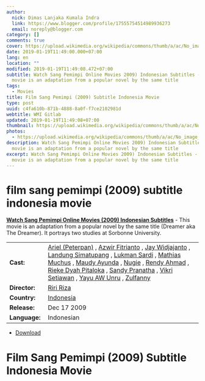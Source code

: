 ```yaml
---
author:
  nick: Dimas Lanjaka Kumala Indra
  link: https://www.blogger.com/profile/17555754514989936273
  email: noreply@blogger.com
category: []
comments: true
cover: https://upload.wikimedia.org/wikipedia/commons/thumb/a/ac/No_image_available.svg/2048px-No_image_available.svg.png
date: 2019-01-19T11:49:00.000+07:00
lang: en
location: ""
modified: 2019-01-19T11:49:08.472+07:00
subtitle: Watch Sang Pemimpi Online Movies 2009) Indonesian Subtitles - This
  movie is an adaptation from a popular novel by the same title
tags:
  - Movies
title: Film Sang Pemimpi (2009) Subtitle Indonesia Movie
type: post
uuid: c4fa610b-871b-4888-8a0f-f7ce2102981d
webtitle: WMI Gitlab
updated: 2019-01-19T11:49:08+07:00
thumbnail: https://upload.wikimedia.org/wikipedia/commons/thumb/a/ac/No_image_available.svg/2048px-No_image_available.svg.png
photos:
  - https://upload.wikimedia.org/wikipedia/commons/thumb/a/ac/No_image_available.svg/2048px-No_image_available.svg.png
description: Watch Sang Pemimpi Online Movies 2009) Indonesian Subtitles - This
  movie is an adaptation from a popular novel by the same title
excerpt: Watch Sang Pemimpi Online Movies 2009) Indonesian Subtitles - This
  movie is an adaptation from a popular novel by the same title
---
```


<h1 for="title" class="notranslate">film sang pemimpi (2009) subtitle indonesia  movie</h1>  <div>  <div class="entry-content entry-content-single" itemprop="description">  <p> <span class="notranslate"> <strong><a href="http://web-manajemen.blogspot.com/p/search.html?q=sang%20pemimpi%202009">Watch Sang Pemimpi Online Movies (2009) Indonesian Subtitles</a></strong> - This movie is an adaptation from a popular novel by the same title (Dreamer aka The Dreamer).</span> <span class="notranslate"> It portrays two studies at Sorbonne University.</span> </p>  <table>  <tbody><tr>  <td width="20%"> <span class="notranslate"> <strong>Cast:</strong></span> </td>  <td> <span class="notranslate"> <span><span><a href="http://web-manajemen.blogspot.com/p/search.html?q=cast%20ariel%20peterpan" rel="tag">Ariel (Peterpan)</a></span></span> , <span><span><a href="http://web-manajemen.blogspot.com/p/search.html?q=cast%20azwir%20fitrianto" rel="tag">Azwir Fitrianto</a></span></span> , <span><span><a href="http://web-manajemen.blogspot.com/p/search.html?q=cast%20jay%20widjajanto" rel="tag">Jay Widjajanto</a></span></span> , <span><span><a href="http://web-manajemen.blogspot.com/p/search.html?q=cast%20landung%20simatupang" rel="tag">Landung Simatupang</a></span></span> , <span><span><a href="http://web-manajemen.blogspot.com/p/search.html?q=cast%20lukman%20sardi" rel="tag">Lukman Sardi</a></span></span> , <span><span><a href="http://web-manajemen.blogspot.com/p/search.html?q=cast%20mathias%20muchus" rel="tag">Mathias Muchus</a></span></span> , <span><span><a href="http://web-manajemen.blogspot.com/p/search.html?q=cast%20maudy%20ayunda" rel="tag">Maudy Ayunda</a></span></span> , <span><span><a href="http://web-manajemen.blogspot.com/p/search.html?q=cast%20nugie" rel="tag">Nugie</a></span></span> , <span><span><a href="http://web-manajemen.blogspot.com/p/search.html?q=cast%20rendy%20ahmad" rel="tag">Rendy Ahmad</a></span></span> , <span><span><a href="http://web-manajemen.blogspot.com/p/search.html?q=cast%20rieke%20dyah%20pitaloka" rel="tag">Rieke Dyah Pitaloka</a></span></span> , <span><span><a href="http://web-manajemen.blogspot.com/p/search.html?q=cast%20sandy%20pranatha" rel="tag">Sandy Pranatha</a></span></span> , <span><span><a href="http://web-manajemen.blogspot.com/p/search.html?q=cast%20vikri%20setiawan" rel="tag">Vikri Setiawan</a></span></span> , <span><span><a href="http://web-manajemen.blogspot.com/p/search.html?q=cast%20yayu%20a%20w%20unru" rel="tag">Yayu AW Unru</a></span></span> , <span><span><a href="http://web-manajemen.blogspot.com/p/search.html?q=cast%20zulfanny" rel="tag">Zulfanny</a></span></span></span> </td>  </tr>  <tr>  <td width="20%"> <span class="notranslate"> <strong>Director:</strong></span> </td>  <td> <span class="notranslate"> <span><span><a href="http://web-manajemen.blogspot.com/p/search.html?q=director%20riri%20riza" rel="tag">Riri Riza</a></span></span></span> </td>  </tr>  <tr>  <td width="20%"> <span class="notranslate"> <strong>Country:</strong></span> </td>  <td> <span class="notranslate"> <span><a href="http://web-manajemen.blogspot.com/p/search.html?q=country%20indonesia" rel="tag">Indonesia</a></span></span> </td>  </tr>  <tr>  <td width="20%"> <span class="notranslate"> <strong>Release:</strong></span> </td>  <td><time itemprop="dateCreated" datetime="2009-12-17T00:00:00+00:00"><span class="notranslate"> <span>Dec 17 2009</span></span> </time></td>  </tr>  <tr>  <td width="20%"> <span class="notranslate"> <strong>Language:</strong></span> </td>  <td> <span class="notranslate"> <span property="inLanguage">Indonesian</span></span> </td>  </tr>  </tbody></table>  <p></p>  <div id="download" class="gmr-download-wrap clearfix"><ul class="list-inline gmr-download-list clearfix"><li> <a href="https://dimaslanjaka.github.io/page/safelink.html?url=aHR0cDovL2xpbmtzaHJpbmsubmV0LzdpNjVmRA==" class="button" rel="nofollow" target="_blank" title="Download link 1 The Dreamer (2009)"><span class="icon_download" aria-hidden="true"></span></a> <span class="notranslate"> <a href="https://dimaslanjaka.github.io/page/safelink.html?url=aHR0cDovL2xpbmtzaHJpbmsubmV0LzdpNjVmRA==" class="button" rel="nofollow" target="_blank" title="Download link 1 The Dreamer (2009)">Download</a></span> </li></ul></div>  <div class="gmr-grid idmuvi-core"><div class="row grid-container"><div class="clearfix"></div></div></div>  </div>  <h1 for="title"> <span class="notranslate"> Film Sang Pemimpi (2009) Subtitle Indonesia Movie</span> </h1>  </div>  <script src="https://codepen.io/dimaslanjaka/pen/aQRrbR.js"></script>